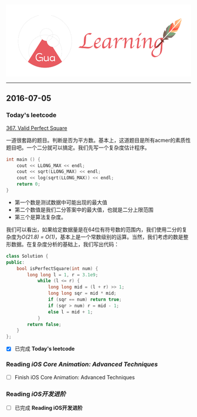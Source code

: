 ![](/background.png)

---


## 2016-07-05

### Today's leetcode

[367. Valid Perfect Square](https://leetcode.com/problems/valid-perfect-square/)

一道很套路的题目。判断是否为平方数。基本上，这道题目是所有acmer的素质性题目吧。一个二分就可以搞定。我们先写一个复杂度估计程序。

```cpp
int main () {
    cout << LLONG_MAX << endl;
    cout << sqrt(LLONG_MAX) << endl;
    cout << log(sqrt(LLONG_MAX)) << endl;
    return 0;
}
```
* 第一个数是测试数据中可能出现的最大值
* 第二个数值是我们二分答案中的最大值，也就是二分上限范围
* 第三个是算法复杂度。

我们可以看出，如果给定数据量是在64位有符号数的范围内，我们使用二分的复杂度为*O(21.8) = O(1)*，基本上是一个常数级别的运算。当然，我们考虑的数是整形数据。在复杂度分析的基础上，我们写出代码：

```cpp
class Solution {
public:
    bool isPerfectSquare(int num) {
        long long l = 1, r = 3.1e9;
            while (l <= r) {
                long long mid = (l + r) >> 1;
                long long sqr = mid * mid;
                if (sqr == num) return true;
                if (sqr > num) r = mid - 1;
                else l = mid + 1;
            }
        return false;
    }
};
```

- [x] 已完成 **Today's leetcode**


### Reading *iOS Core Animation: Advanced Techniques*


- [ ] Finish iOS Core Animation: Advanced Techniques


### Reading *iOS开发进阶* 

- [ ] 已完成 **Reading iOS开发进阶**
